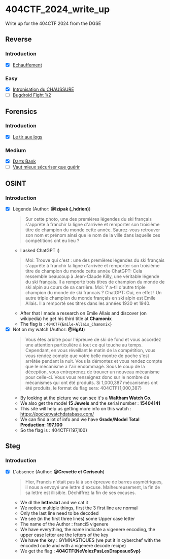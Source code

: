 # 404CTF_2024_write_up
Write up for the 404CTF 2024 from the DGSE

## Reverse
### Introduction
- [x] [Echauffement](./rev/échauffement/)

### Easy
- [x] [Intronisation du CHAUSSURE](./rev/intronisation_du_chaussure/)
- [ ] [Bugdroid Fight 1/2](./rev/bugdroid_fight_1/)

## Forensics
### Introduction
- [x] [Le tir aux logs](./forensics/le_tir_aux_logs/)

### Medium
- [x] [Darts Bank](./forensics/darts_bank/)
- [ ] [Vaut mieux sécuriser que guérir](./forensics/vaut_mieux_securiser_que_guerir/)

## OSINT
### Introduction
- [x] Légende (Author: **@Izipak (_hdrien)**)
    > Sur cette photo, une des premières légendes du ski français s'apprête à franchir la ligne d'arrivée et remporter son troisième titre de champion du monde cette année. Saurez-vous retrouver son nom et prénom ainsi que le nom de la ville dans laquelle ces compétitions ont eu lieu ?
    - I asked ChatGPT :)
    > Moi: Trouve qui c'est : une des premières légendes du ski français s'apprête à franchir la ligne d'arrivée et remporter son troisième titre de champion du monde cette année
    > ChatGPT: Cela ressemble beaucoup à Jean-Claude Killy, une véritable légende du ski français. Il a remporté trois titres de champion du monde de ski alpin au cours de sa carrière.
    > Moi: Y a-til d'autre triple champion du monde de ski francais ?
    > ChatGPT: Oui, en effet ! Un autre triple champion du monde français en ski alpin est Emile Allais. Il a remporté ses titres dans les années 1930 et 1940.
    - After that I made a research on Emile Allais and discover (on wikipedia) he get his third title at **Chamonix**
    - The flag is : `404CTF{Emile-Allais_Chamonix}`
- [x] Not on my watch (Author: **@HgAt**)
    > Vous êtes arbitre pour l'épreuve de ski de fond et vous accordez une attention particulière à tout ce qui touche au temps.
    > Cependant, en vous réveillant le matin de la compétition, vous vous rendez compte que votre belle montre de poche s'est arrêtée pendant la nuit. Vous la démontez et vous rendez compte que le mécanisme a l'air endommagé. 
    > Sous le coup de la déception, vous entreprenez de trouver un nouveau mécanisme pour celle-ci. Vous vous renseignez donc sur le nombre de mécanismes qui ont été produits.
    >  Si 1,000,387 mécanismes ont été produits, le format du flag sera: 404CTF{1,000,387}
    - By looking at the picture we can see it's a **Waltham Watch Co.**
    - We also get the model **15 Jewels** and the serial number : **15404141**
    - This site will help us getting more info on this watch : https://pocketwatchdatabase.com/
    - We can find a lot of info and we have **Grade/Model Total Production:	197,100**
    - So the flag is : 404CTF{197,100}

## Steg
### Introduction
- [x] L'absence (Author: **@Crevette et Ceriseuh**)
    > Hier, Francis n'était pas là à son épreuve de barres asymétriques, il nous a envoyé une lettre d'excuse. Malheureusement, la fin de sa lettre est illisible.
    > Déchiffrez la fin de ses excuses.
    - We dl the **lettre.txt** and we cat it
    - We notice multiple things, first the 3 first line are normal
    - Only the last line need to be decoded
    - We see (in the first three lines) some Upper case letter
    - The name of the Author : franciS vigenere
    - We have everything, the name indicate a vigenere encoding, the upper case letter are the letters of the key
    - We have the key : GYMNASTIQUES (we put it in cyberchef with the encoded code and with a vigenere decode recipe)
    - We get the flag : **404CTF{NeVolezPasLesDrapeauxSvp}**
